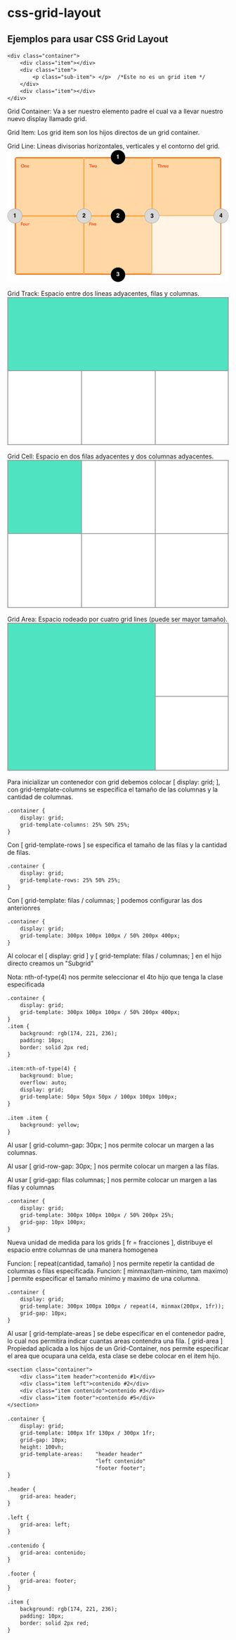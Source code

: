 # css-grid-layout
## Ejemplos para usar CSS Grid Layout

~~~
<div class="container">
	<div class="item"></div>
	<div class="item">
		<p class="sub-item"> </p>  /*Este no es un grid item */
	</div>
	<div class="item"></div>
</div>
~~~

Grid Container: Va a ser nuestro elemento padre el cual va a llevar nuestro nuevo display llamado grid.


Grid Item: Los grid item son los hijos directos de un grid container.


Grid Line: Lineas divisorias horizontales, verticales y el contorno del grid.
![Grid track](/img-doc/1_diagram_numbered_grid_lines.png)


Grid Track: Espacio entre dos lineas adyacentes, filas y columnas.
![Grid track](/img-doc/1_Grid_Track.png)


Grid Cell: Espacio en dos filas adyacentes y dos columnas adyacentes.
![Grid track](/img-doc/1_Grid_Cell.png)


Grid Area: Espacio rodeado por cuatro grid lines (puede ser mayor tamaño).
![Grid track](/img-doc/1_Grid_Area.png)


Para inicializar un contenedor con grid debemos colocar  [ display: grid; ], con grid-template-columns se especifica el tamaño de las columnas y la cantidad de columnas.
~~~
.container {
    display: grid;
    grid-template-columns: 25% 50% 25%;
}
~~~

Con [ grid-template-rows ] se especifica el tamaño de las filas y la cantidad de filas.
~~~
.container {
    display: grid;
    grid-template-rows: 25% 50% 25%;
}
~~~
Con [ grid-template: filas / columnas; ] podemos configurar las dos anterionres
~~~
.container {
    display: grid;
    grid-template: 300px 100px 100px / 50% 200px 400px; 
}
~~~
Al colocar el [ display: grid ] y [ grid-template: filas / columnas; ] en el hijo 
directo creamos un "Subgrid"

Nota: nth-of-type(4) nos permite seleccionar el 4to hijo que tenga la clase 
especificada
~~~
.container {
    display: grid;
    grid-template: 300px 100px 100px / 50% 200px 400px; 
}
.item {
    background: rgb(174, 221, 236);
    padding: 10px;
    border: solid 2px red;
}

.item:nth-of-type(4) {
    background: blue;
    overflow: auto;
    display: grid;
    grid-template: 50px 50px 50px / 100px 100px 100px;
}

.item .item {
    background: yellow;
}
~~~
         
Al usar [ grid-column-gap: 30px; ] nos permite colocar un margen a las columnas.

Al usar [ grid-row-gap: 30px; ] nos permite colocar un margen a las filas.

Al usar [ grid-gap: filas columnas; ] nos permite colocar un margen a las filas y columnas
~~~
.container {
    display: grid;
    grid-template: 300px 100px 100px / 50% 200px 25%;
    grid-gap: 10px 100px;
}
~~~

Nueva unidad de medida para los grids [ fr = fracciones ], distribuye el espacio entre columnas de una manera homogenea

Funcion: [ repeat(cantidad, tamaño) ] nos permite repetir la cantidad de columnas o filas  especificada.
Funcion: [ minmax(tam-minimo, tam maximo) ] permite especificar el tamaño minimo y maximo de una columna.
~~~
.container {
    display: grid;
    grid-template: 300px 100px 100px / repeat(4, minmax(200px, 1fr));
    grid-gap: 10px;
}
~~~

Al usar [ grid-template-areas ] se debe especificar en el contenedor padre, lo cual nos permitira indicar cuantas areas contendra una fila.
[ grid-area ] Propiedad aplicada a los hijos de un Grid-Container, nos permite especificar el area que ocupara una celda, esta clase se debe colocar en el item hijo. 
~~~
<section class="container">
    <div class="item header">contenido #1</div>
    <div class="item left">contenido #2</div>
    <div class="item contenido">contenido #3</div>
    <div class="item footer">contenido #5</div>
</section>

.container {
    display: grid;
    grid-template: 100px 1fr 130px / 300px 1fr;
    grid-gap: 10px;
    height: 100vh;
    grid-template-areas:    "header header"
                            "left contenido"
                            "footer footer";
}

.header {
    grid-area: header;
}

.left {
    grid-area: left;
}

.contenido {
    grid-area: contenido;
}

.footer {
    grid-area: footer;
}

.item {
    background: rgb(174, 221, 236);
    padding: 10px;
    border: solid 2px red;
}

~~~



